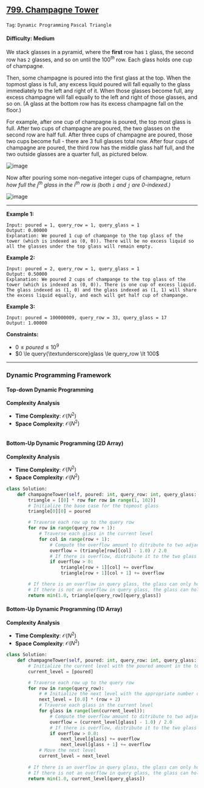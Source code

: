 ## [799. Champagne Tower](https://leetcode.com/problems/champagne-tower)

```Tag```: ```Dynamic Programming``` ```Pascal Triangle```

#### Difficulty: Medium

We stack glasses in a pyramid, where the __first__ row has ```1``` glass, the second row has ```2``` glasses, and so on until the $100^{th}$ row.  Each glass holds one cup of champagne.

Then, some champagne is poured into the first glass at the top.  When the topmost glass is full, any excess liquid poured will fall equally to the glass immediately to the left and right of it.  When those glasses become full, any excess champagne will fall equally to the left and right of those glasses, and so on.  (A glass at the bottom row has its excess champagne fall on the floor.)

For example, after one cup of champagne is poured, the top most glass is full.  After two cups of champagne are poured, the two glasses on the second row are half full.  After three cups of champagne are poured, those two cups become full - there are 3 full glasses total now.  After four cups of champagne are poured, the third row has the middle glass half full, and the two outside glasses are a quarter full, as pictured below.

![image](https://s3-lc-upload.s3.amazonaws.com/uploads/2018/03/09/tower.png)

Now after pouring some non-negative integer cups of champagne, return _how full the j<sup>th</sup> glass in the i<sup>th</sup> row is (both ```i``` and ```j``` are 0-indexed.)_

![image](https://github.com/quananhle/Python/assets/35042430/2cb37a28-dee4-4566-bc1e-d515dbf1682c)

---

__Example 1:__
```
Input: poured = 1, query_row = 1, query_glass = 1
Output: 0.00000
Explanation: We poured 1 cup of champange to the top glass of the tower (which is indexed as (0, 0)). There will be no excess liquid so all the glasses under the top glass will remain empty.
```

__Example 2:__
```
Input: poured = 2, query_row = 1, query_glass = 1
Output: 0.50000
Explanation: We poured 2 cups of champange to the top glass of the tower (which is indexed as (0, 0)). There is one cup of excess liquid. The glass indexed as (1, 0) and the glass indexed as (1, 1) will share the excess liquid equally, and each will get half cup of champange.
```

__Example 3:__
```
Input: poured = 100000009, query_row = 33, query_glass = 17
Output: 1.00000
```

__Constraints:__

- $0 \le poured \le 10^{9}$
- $0 \le query{\textunderscore}glass \le query_row \lt 100$

---

### Dynamic Programming Framework

#### Top-down Dynamic Programming

__Complexity Analysis__

- __Time Complexity__: $\mathcal{O}(N^{2})$
- __Space Complexity__: $\mathcal{O}(N^{2})$

```Python

```

#### Bottom-Up Dynamic Programming (2D Array)

__Complexity Analysis__

- __Time Complexity__: $\mathcal{O}(N^{2})$
- __Space Complexity__: $\mathcal{O}(N^{2})$

```Python
class Solution:
    def champagneTower(self, poured: int, query_row: int, query_glass: int) -> float:
        triangle = [[0] * row for row in range(1, 102)]
        # Initialize the base case for the topmost glass
        triangle[0][0] = poured

        # Traverse each row up to the query row
        for row in range(query_row + 1):
            # Traverse each glass in the current level
            for col in range(row + 1):
                # Compute the overflow amount to ditribute to two adjacent glasses
                overflow = (triangle[row][col] - 1.0) / 2.0
                # If there is overflow, distribute it to the two glass directly under the current glass
                if overflow > 0:
                    triangle[row + 1][col] += overflow
                    triangle[row + 1][col + 1] += overflow

        # If there is an overflow in query glass, the glass can only hold at most a full cup of champagne or 1.0
        # If there is not an overflow in query glass, the glass can hold from 0.0 <= poured < 1.0
        return min(1.0, triangle[query_row][query_glass])
```

#### Bottom-Up Dynamic Programming (1D Array)

__Complexity Analysis__

- __Time Complexity__: $\mathcal{O}(N^{2})$
- __Space Complexity__: $\mathcal{O}(N^{2})$

```Python
class Solution:
    def champagneTower(self, poured: int, query_row: int, query_glass: int) -> float:
        # Initialize the current level with the poured amount in the top glass
        current_level = [poured]

        # Traverse each row up to the query row
        for row in range(query_row):
            # # Initialize the next level with the appropriate number of glasses for the current row
            next_level = [0.0] * (row + 2)
            # Traverse each glass in the current level
            for glass in range(len(current_level)):
                # Compute the overflow amount to ditribute to two adjacent glasses
                overflow = (current_level[glass] - 1.0) / 2.0
                # If there is overflow, distribute it to the two glass directly under the current glass
                if overflow > 0.0:
                    next_level[glass] += overflow
                    next_level[glass + 1] += overflow
            # Move the next level
            current_level = next_level
        
        # If there is an overflow in query glass, the glass can only hold at most a full cup of champagne or 1.0
        # If there is not an overflow in query glass, the glass can hold from 0.0 <= poured < 1.0
        return min(1.0, current_level[query_glass])
```
